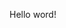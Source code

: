 <link rel="stylesheet" href="https://aleyfw.github.io/Test-Aley.github.io/chillax.css">

<link rel="stylesheet" href="https://aleyfw.github.io/Test-Aley.github.io/How do you fix the ping.png">



Hello word!

